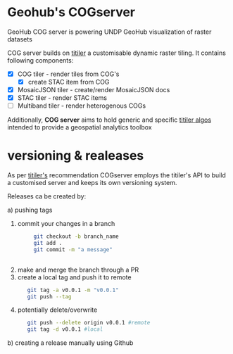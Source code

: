 # Geohub's COGserver
GeoHub COG server is powering UNDP GeoHub visualization of raster datasets

COG server builds on [titiler](https://github.com/developmentseed/titiler) a customisable dynamic raster tiling.
It contains following components:

- [x] COG tiler - render tiles from COG's
  - [x] create STAC item from COG
- [x] MosaicJSON tiler - create/render MosaicJSON docs 
- [x] STAC tiler - render STAC items
- [ ] Multiband tiler - render heterogenous COGs 

Additionally, **COG server** aims to hold generic and specific [titiler algos](https://devseed.com/titiler/advanced/Algorithms/)
intended to provide a geospatial analytics toolbox

# versioning & realeases

As per [titiler's](https://github.com/developmentseed/titiler) recommendation
COGserver employs the titiler's API to build a customised server and keeps its own versioning
system.

Releases ca be created by:

a) pushing tags
   1. commit your changes in a branch 
       ```bash
            git checkout -b branch_name
            git add .
            git commit -m "a message"
            
       ```
   2. make and merge the branch through a PR
   3. create a local tag and push it to remote
       ```bash
          git tag -a v0.0.1 -m "v0.0.1"
          git push --tag
       ```
   4. potentially delete/overwrite 
       ```bash
          git push --delete origin v0.0.1 #remote
          git tag -d v0.0.1 #local
       ```
b) creating a release manually using Github




